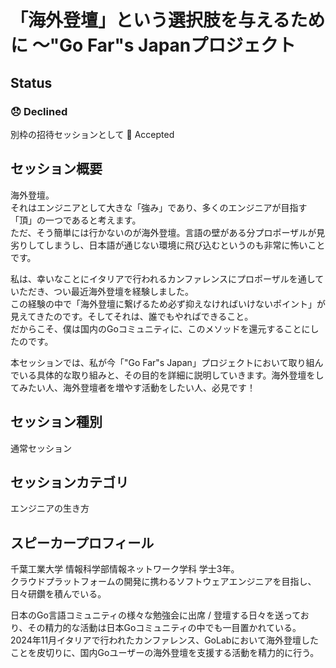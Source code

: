 # 「海外登壇」という選択肢を与えるために 〜"Go Far"s Japanプロジェクト

## Status

### 😞 Declined

別枠の招待セッションとして 🎉 Accepted

## セッション概要

海外登壇。  
それはエンジニアとして大きな「強み」であり、多くのエンジニアが目指す「頂」の一つであると考えます。  
ただ、そう簡単には行かないのが海外登壇。言語の壁がある分プロポーザルが見劣りしてしまうし、日本語が通じない環境に飛び込むというのも非常に怖いことです。

私は、幸いなことにイタリアで行われるカンファレンスにプロポーザルを通していただき、つい最近海外登壇を経験しました。  
この経験の中で「海外登壇に繋げるため必ず抑えなければいけないポイント」が見えてきたのです。そしてそれは、誰でもやればできること。  
だからこそ、僕は国内のGoコミュニティに、このメソッドを還元することにしたのです。

本セッションでは、私が今「"Go Far"s Japan」プロジェクトにおいて取り組んでいる具体的な取り組みと、その目的を詳細に説明していきます。海外登壇をしてみたい人、海外登壇者を増やす活動をしたい人、必見です！

## セッション種別

通常セッション

## セッションカテゴリ

エンジニアの生き方

## スピーカープロフィール

千葉工業大学 情報科学部情報ネットワーク学科 学士3年。  
クラウドプラットフォームの開発に携わるソフトウェアエンジニアを目指し、日々研鑽を積んでいる。

日本のGo言語コミュニティの様々な勉強会に出席 / 登壇する日々を送っており、その精力的な活動は日本Goコミュニティの中でも一目置かれている。  
2024年11月イタリアで行われたカンファレンス、GoLabにおいて海外登壇したことを皮切りに、国内Goユーザーの海外登壇を支援する活動を精力的に行う。
